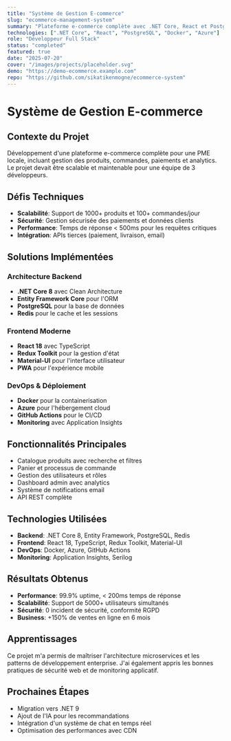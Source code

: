 ```yaml
---
title: "Système de Gestion E-commerce"
slug: "ecommerce-management-system"
summary: "Plateforme e-commerce complète avec .NET Core, React et PostgreSQL"
technologies: [".NET Core", "React", "PostgreSQL", "Docker", "Azure"]
role: "Développeur Full Stack"
status: "completed"
featured: true
date: "2025-07-20"
cover: "/images/projects/placeholder.svg"
demo: "https://demo-ecommerce.example.com"
repo: "https://github.com/sikatikenmogne/ecommerce-system"
---
```


# Système de Gestion E-commerce

## Contexte du Projet

Développement d'une plateforme e-commerce complète pour une PME locale, incluant gestion des produits, commandes, paiements et analytics. Le projet devait être scalable et maintenable pour une équipe de 3 développeurs.

## Défis Techniques

- **Scalabilité**: Support de 1000+ produits et 100+ commandes/jour
- **Sécurité**: Gestion sécurisée des paiements et données clients
- **Performance**: Temps de réponse < 500ms pour les requêtes critiques
- **Intégration**: APIs tierces (paiement, livraison, email)

## Solutions Implémentées

### Architecture Backend
- **.NET Core 8** avec Clean Architecture
- **Entity Framework Core** pour l'ORM
- **PostgreSQL** pour la base de données
- **Redis** pour le cache et les sessions

### Frontend Moderne
- **React 18** avec TypeScript
- **Redux Toolkit** pour la gestion d'état
- **Material-UI** pour l'interface utilisateur
- **PWA** pour l'expérience mobile

### DevOps & Déploiement
- **Docker** pour la containerisation
- **Azure** pour l'hébergement cloud
- **GitHub Actions** pour le CI/CD
- **Monitoring** avec Application Insights

## Fonctionnalités Principales

- Catalogue produits avec recherche et filtres
- Panier et processus de commande
- Gestion des utilisateurs et rôles
- Dashboard admin avec analytics
- Système de notifications email
- API REST complète

## Technologies Utilisées

- **Backend**: .NET Core 8, Entity Framework, PostgreSQL, Redis
- **Frontend**: React 18, TypeScript, Redux Toolkit, Material-UI
- **DevOps**: Docker, Azure, GitHub Actions
- **Monitoring**: Application Insights, Serilog

## Résultats Obtenus

- **Performance**: 99.9% uptime, < 200ms temps de réponse
- **Scalabilité**: Support de 5000+ utilisateurs simultanés
- **Sécurité**: 0 incident de sécurité, conformité RGPD
- **Business**: +150% de ventes en ligne en 6 mois

## Apprentissages

Ce projet m'a permis de maîtriser l'architecture microservices et les patterns de développement enterprise. J'ai également appris les bonnes pratiques de sécurité web et de monitoring applicatif.

## Prochaines Étapes

- Migration vers .NET 9
- Ajout de l'IA pour les recommandations
- Intégration d'un système de chat en temps réel
- Optimisation des performances avec CDN
